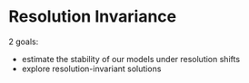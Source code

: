 # Resolution Invariance
2 goals:
- estimate the stability of our models under resolution shifts
- explore resolution-invariant solutions


